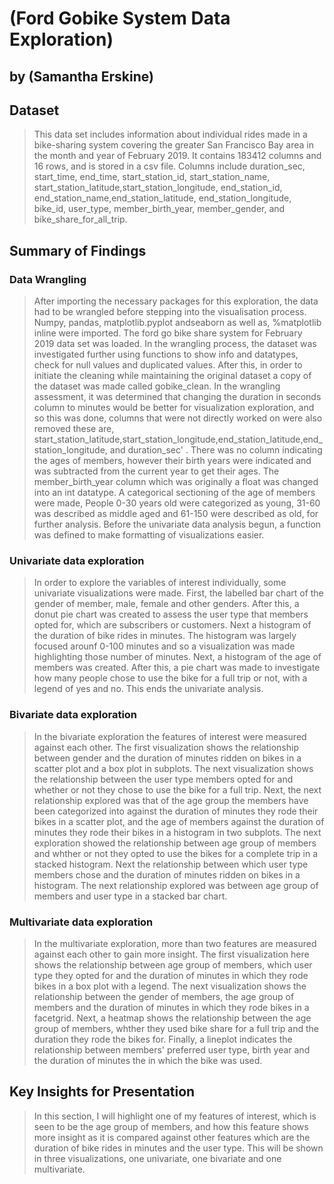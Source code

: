 # (Ford Gobike System Data Exploration)
## by (Samantha Erskine)


## Dataset

>  This data set includes information about individual rides made in a bike-sharing system covering the greater San Francisco Bay area in the month and year of February 2019. It contains 183412 columns and 16 rows, and is stored in a csv file. Columns include duration_sec, start_time, end_time, start_station_id, start_station_name, start_station_latitude,start_station_longitude, end_station_id, end_station_name,end_station_latitude, end_station_longitude, bike_id, user_type,
member_birth_year, member_gender, and bike_share_for_all_trip.


## Summary of Findings
### Data Wrangling
> After importing the necessary packages for this exploration, the data had to be wrangled before stepping into the visualisation process. Numpy, pandas, matplotlib.pyplot andseaborn as well as, %matplotlib inline were imported. The ford go bike share system for February 2019 data set was loaded. In the wrangling process, the dataset was investigated further using functions to show info and datatypes, check for null values and duplicated values. After this, in order to initiate the cleaning while maintaining the original dataset a copy of the dataset was made called gobike_clean. In the wrangling assessment, it was determined that changing the duration in seconds column to minutes would be better for visualization exploration, and so this was done, columns that were not directly worked on were also removed these are, start_station_latitude,start_station_longitude,end_station_latitude,end_station_longitude, and duration_sec' . There was no column indicating the ages of members, however their birth years were indicated and was subtracted from the current year to get their ages. The member_birth_year column which was originally a float was changed into an int datatype. A categorical sectioning of the age of members were made, People 0-30 years old were categorized as young, 31-60 was described as middle aged and 61-150 were described as old, for further analysis. Before the univariate data analysis begun, a function was defined to make formatting of visualizations easier.


### Univariate data exploration
> In order to explore the variables of interest individually, some univariate visualizations were made. First, the labelled bar chart of the gender of member, male, female and other genders. After this, a donut pie chart was created to assess the user type that members opted for, which are subscribers or customers. Next a histogram of the duration of bike rides in minutes. The histogram was largely focused arounf 0-100 minutes and so a visualization was made highlighting those number of minutes. Next, a histogram of the age of members was created. After this, a pie chart was made to investigate how many people chose to use the bike for a full trip or not, with a legend of yes and no. This ends the univariate analysis.


### Bivariate data exploration
> In the bivariate exploration the features of interest were measured against each other. The first visualization shows the relationship between gender and the duration of minutes ridden on bikes in a scatter plot and a box plot in subplots. The next visualization shows the relationship between the user type members opted for and whether or not they chose to use the bike for a full trip. Next, the next relationship explored was that of the age group the members have been categorized into against the duration of minutes they rode their bikes in a scatter plot, and the age of members against the duration of minutes they rode their bikes in a histogram in two subplots. The next exploration showed the relationship between age group of members and whther or not they opted to use the bikes for a complete trip in a stacked histogram. Next the relationship between which user type members chose and the duration of minutes ridden on bikes in a histogram. The next relationship explored was between age group of members and user type in a stacked bar chart.


### Multivariate data exploration
> In the multivariate exploration, more than two features are measured against each other to gain more insight. The first visualization here shows the relationship between age group of members, which user type they opted for and the duration of minutes in which they rode bikes in a box plot with a legend. The next visualization shows the relationship between the gender of members, the age group of members and the duration of minutes in which they rode bikes in a facetgrid. Next, a heatmap shows the relationship between the age group of members, whther they used bike share for a full trip and the duration they rode the bikes for. Finally, a lineplot indicates the relationship between members' preferred user type, birth year and the duration of minutes the in which the bike was used.

## Key Insights for Presentation

> In this section, I will highlight one of my features of interest, which is seen to be the age group of members, and how this feature shows more insight as it is compared against other features which are the duration of bike rides in minutes and the user type. This will be shown in three visualizations, one univariate, one bivariate and one multivariate.